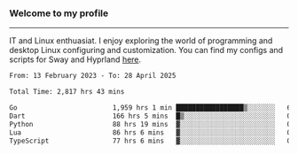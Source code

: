 ### Welcome to my profile

---

IT and Linux enthuasiat. I enjoy exploring the world of programming and desktop Linux configuring and customization. You can find my configs and scripts for Sway and Hyprland [here](https://github.com/uroborosq/mess-of-linux-configurations).

<!-- <div display="block">
 	<img align="left" width="48%" alt="isocalendar" src=".github/metrics/isocalendar_metrics.svg" />
	<img align="center" width="48%" alt="contributions" src=".github/metrics/contributions_metrics.svg" />
	<img align="center" alt="languages" src=".github/metrics/languages_metrics.svg" />
</div> -->

<!-- ![](https://komarev.com/ghpvc/?username=uroborosq&color=success&style=flat-square) -->
<!-- [](https://img.shields.io/github/last-commit/uroborosq/uroborosq?label=Profile%20updated&style=flat-square) -->

<!--START_SECTION:waka-->

```txt
From: 13 February 2023 - To: 28 April 2025

Total Time: 2,817 hrs 43 mins

Go                        1,959 hrs 1 min █████████████████▒░░░░░░░   68.91 %
Dart                      166 hrs 5 mins  █▒░░░░░░░░░░░░░░░░░░░░░░░   05.84 %
Python                    88 hrs 19 mins  ▓░░░░░░░░░░░░░░░░░░░░░░░░   03.11 %
Lua                       86 hrs 6 mins   ▓░░░░░░░░░░░░░░░░░░░░░░░░   03.03 %
TypeScript                77 hrs 6 mins   ▓░░░░░░░░░░░░░░░░░░░░░░░░   02.71 %
```

<!--END_SECTION:waka-->
